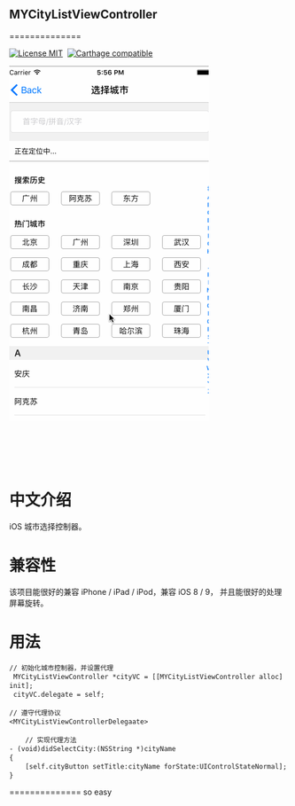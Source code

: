 ## MYCityListViewController
==============

[![License MIT](https://img.shields.io/badge/license-MIT-green.svg?style=flat)](https://raw.githubusercontent.com/ibireme/YYKeyboardManager/master/LICENSE)&nbsp;
[![Carthage compatible](https://img.shields.io/badge/Carthage-compatible-4BC51D.svg?style=flat)](https://github.com/Carthage/Carthage)&nbsp;

![MYCityListViewController](334.gif)

<br/><br/>
---
中文介绍
==============
iOS 城市选择控制器。<br/>

兼容性
==============
该项目能很好的兼容 iPhone / iPad / iPod，兼容 iOS  8 / 9，
并且能很好的处理屏幕旋转。

用法
==============
```objc
// 初始化城市控制器，并设置代理
 MYCityListViewController *cityVC = [[MYCityListViewController alloc] init];
 cityVC.delegate = self;

// 遵守代理协议
<MYCityListViewControllerDelegaate>
	
	// 实现代理方法
- (void)didSelectCity:(NSString *)cityName
{
    [self.cityButton setTitle:cityName forState:UIControlStateNormal];
}
```
============== so easy
